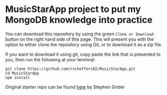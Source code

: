 # MusicStarApp project to put my MongoDB knowledge into practice

You can download this repository by using the green `Clone or Download` button on the right hand side of this page.  This will present you with the option to either clone the repository using Git, or to download it as a zip file.

If you want to download it using git, copy paste the link that is presented to you, then run the following at your terminal:

```
git clone https://github.com/rscheffers82/MusicStarApp.git
cd MusicStarApp
npm install
```

Original starter repo can be found [here](https://github.com/StephenGrider/UpStarMusic.git) by Stephen Grider
